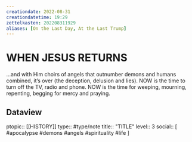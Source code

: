 ```yaml
---
creationdate: 2022-08-31
creationdatetime: 19:29
zettelkasten: 202208311929
aliases: [On the Last Day, At the Last Trump]
---
```

# WHEN JESUS RETURNS
…and with Him choirs of angels that outnumber demons and humans combined, it’s over (the deception, delusion and lies). NOW is the time to turn off the TV, radio and phone. NOW is the time for weeping, mourning, repenting, begging for mercy and praying.

## Dataview
ptopic:: [[HISTORY]]
type:: #type/note
title:: "TITLE"
level:: 3
social:: [ #apocalypse #demons #angels #spirituality #life ]